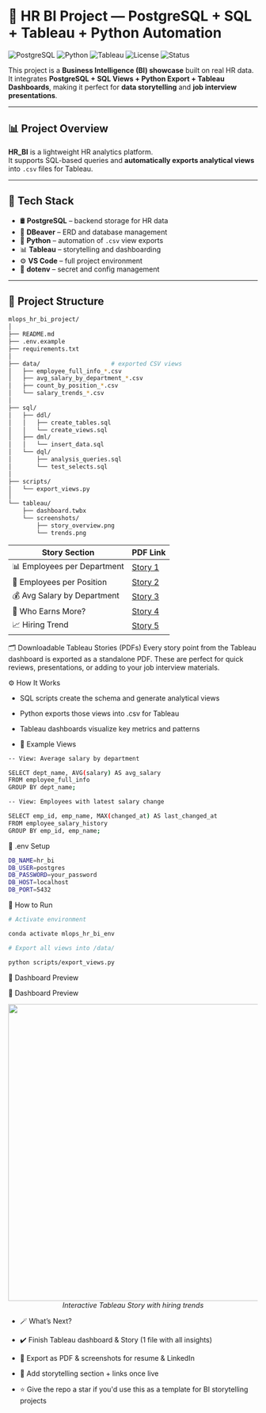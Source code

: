 # 🧠 HR BI Project — PostgreSQL + SQL + Tableau + Python Automation

![PostgreSQL](https://img.shields.io/badge/PostgreSQL-Database-blue?logo=postgresql&logoColor=white)
![Python](https://img.shields.io/badge/Python-Automation-yellow?logo=python&logoColor=black)
![Tableau](https://img.shields.io/badge/Tableau-Visualization-orange?logo=tableau&logoColor=white)
![License](https://img.shields.io/badge/License-MIT-green.svg)
![Status](https://img.shields.io/badge/Status-Active-brightgreen)

This project is a **Business Intelligence (BI) showcase** built on real HR data.  
It integrates **PostgreSQL + SQL Views + Python Export + Tableau Dashboards**, making it perfect for **data storytelling** and **job interview presentations**.

---

## 📊 Project Overview

**HR_BI** is a lightweight HR analytics platform.  
It supports SQL-based queries and **automatically exports analytical views** into `.csv` files for Tableau.

---

## 🔧 Tech Stack

- 🛢️ **PostgreSQL** – backend storage for HR data  
- 🧠 **DBeaver** – ERD and database management  
- 🐍 **Python** – automation of `.csv` view exports  
- 📊 **Tableau** – storytelling and dashboarding  
- ⚙️ **VS Code** – full project environment  
- 🔐 **dotenv** – secret and config management  

---

## 📁 Project Structure

```bash
mlops_hr_bi_project/
│
├── README.md
├── .env.example
├── requirements.txt
│
├── data/                    # exported CSV views
│   ├── employee_full_info_*.csv
│   ├── avg_salary_by_department_*.csv
│   ├── count_by_position_*.csv
│   └── salary_trends_*.csv
│
├── sql/
│   ├── ddl/
│   │   ├── create_tables.sql
│   │   └── create_views.sql
│   ├── dml/
│   │   └── insert_data.sql
│   └── dql/
│       ├── analysis_queries.sql    
│       └── test_selects.sql 
│
├── scripts/
│   └── export_views.py
│
└── tableau/
    ├── dashboard.twbx
    └── screenshots/
        ├── story_overview.png
        └── trends.png
```

| Story Section              | PDF Link |
|---------------------------|----------|
| 📊 Employees per Department | [Story 1](https://github.com/yourname/project/blob/main/tableau/Story1.pdf) |
| 💼 Employees per Position   | [Story 2](https://github.com/yourname/project/blob/main/tableau/Story2.pdf) |
| 💰 Avg Salary by Department | [Story 3](https://github.com/yourname/project/blob/main/tableau/Story3.pdf) |
| 🧠 Who Earns More?          | [Story 4](https://github.com/yourname/project/blob/main/tableau/Story4.pdf) |
| 📈 Hiring Trend             | [Story 5](https://github.com/yourname/project/blob/main/tableau/Story5.pdf) |



🗂️ Downloadable Tableau Stories (PDFs)
Every story point from the Tableau dashboard is exported as a standalone PDF.
These are perfect for quick reviews, presentations, or adding to your job interview materials.

⚙️ How It Works
- SQL scripts create the schema and generate analytical views

- Python exports those views into .csv for Tableau

- Tableau dashboards visualize key metrics and patterns

- 📌 Example Views
```bash
-- View: Average salary by department

SELECT dept_name, AVG(salary) AS avg_salary
FROM employee_full_info
GROUP BY dept_name;

-- View: Employees with latest salary change

SELECT emp_id, emp_name, MAX(changed_at) AS last_changed_at
FROM employee_salary_history
GROUP BY emp_id, emp_name;
```
💾 .env Setup
```bash
DB_NAME=hr_bi
DB_USER=postgres
DB_PASSWORD=your_password
DB_HOST=localhost
DB_PORT=5432

```
🚀 How to Run
```bash
# Activate environment

conda activate mlops_hr_bi_env

# Export all views into /data/

python scripts/export_views.py
```
📸 Dashboard Preview

📸 Dashboard Preview

<p align="center"> <img src="tableau/screenshots
/Dashboard 1.png" width="600"/> <br><em>Interactive Tableau Story with hiring trends</em> </p>



- 🪄 What’s Next?
- ✔️ Finish Tableau dashboard & Story (1 file with all insights)
- 📎 Export as PDF & screenshots for resume & LinkedIn
- 📌 Add storytelling section + links once live

- ⭐ Give the repo a star if you'd use this as a template for BI storytelling projects
